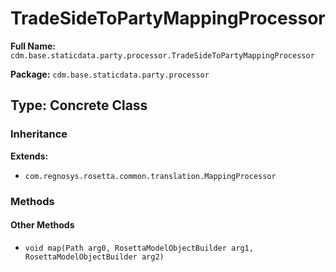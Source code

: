 # TradeSideToPartyMappingProcessor

**Full Name:** `cdm.base.staticdata.party.processor.TradeSideToPartyMappingProcessor`

**Package:** `cdm.base.staticdata.party.processor`

## Type: Concrete Class

### Inheritance

**Extends:**
- `com.regnosys.rosetta.common.translation.MappingProcessor`

### Methods

#### Other Methods

- `void map(Path arg0, RosettaModelObjectBuilder arg1, RosettaModelObjectBuilder arg2)`

